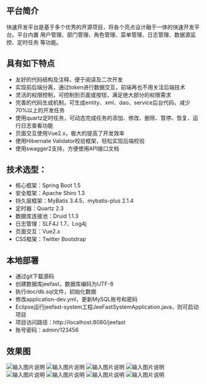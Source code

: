 ## 平台简介
快速开发平台是基于多个优秀的开源项目，将各个亮点设计融于一体的快速开发平台。平台内置 用户管理、部门管理、角色管理、菜单管理、日志管理、数据源监控、定时任务 等功能。

## 具有如下特点
- 友好的代码结构及注释，便于阅读及二次开发
- 实现前后端分离，通过token进行数据交互，前端再也不用关注后端技术
- 灵活的权限控制，可控制到页面或按钮，满足绝大部分的权限需求
- 完善的代码生成机制，可生成entity、xml、dao、service后台代码，减少70%以上的开发任务
- 使用quartz定时任务，可动态完成任务的添加、修改、删除、暂停、恢复、运行日志查看功能
- 页面交互使用Vue2.x，极大的提高了开发效率
- 使用Hibernate Validator校验框架，轻松实现后端校验
- 使用swagger2支持，方便使用API接口文档

## 技术选型：
- 核心框架：Spring Boot 1.5
- 安全框架：Apache Shiro 1.3
- 持久层框架：MyBatis 3.4.5、mybatis-plus 2.1.4
- 定时器：Quartz 2.3
- 数据库连接池：Druid 1.1.3
- 日志管理：SLF4J 1.7、Log4j
- 页面交互：Vue2.x
- CSS框架：Twitter Bootstrap

## 本地部署
- 通过git下载源码
- 创建数据库jeefast，数据库编码为UTF-8
- 执行doc/db.sql文件，初始化数据
- 修改application-dev.yml，更新MySQL账号和密码
- Eclipse运行jeefast-system工程JeeFastSystemApplication.java，则可启动项目
- 项目访问路径：http://localhost:8080/jeefast
- 账号密码：admin/123456

## 效果图
![输入图片说明](https://gitee.com/uploads/images/2017/1106/212319_6de26405_718698.jpeg "登录.jpg")
![输入图片说明](https://gitee.com/uploads/images/2017/1106/212334_a2f6eff7_718698.jpeg "系统首页.jpg")
![输入图片说明](https://gitee.com/uploads/images/2017/1106/212407_312db283_718698.jpeg "用户管理.jpg")
![输入图片说明](https://gitee.com/uploads/images/2017/1106/212416_b9296c7b_718698.jpeg "部门管理.jpg")
![输入图片说明](https://gitee.com/uploads/images/2017/1106/212423_eb914cfe_718698.jpeg "菜单管理.jpg")
![输入图片说明](https://gitee.com/uploads/images/2017/1106/212432_e3e5cc82_718698.jpeg "定时任务.jpg")
![输入图片说明](https://gitee.com/uploads/images/2017/1106/212443_45d06e1f_718698.jpeg "系统日志.jpg")
![输入图片说明](https://gitee.com/uploads/images/2017/1103/092032_4d28ccb5_718698.jpeg "swagger.jpg")

